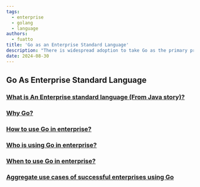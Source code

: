 ```yaml
---
tags:
  - enterprise
  - golang
  - language
authors:
  - fuatto
title: 'Go as an Enterprise Standard Language'
description: "There is widespread adoption to take Go as the primary programming language for enterprise-level software development, emphasizing its simplicity, efficiency, and robust standard library. This initiative aims to streamline development processes, improve code maintainability, and leverage Go's strong support for concurrent programming in large-scale enterprise applications."
date: 2024-08-30
---
```


## Go As Enterprise Standard Language

### [What is An Enterprise standard language (From Java story)?](why-enterprise-chose-java.md)

### [Why Go?](why-go.md)

### [How to use Go in enterprise?](how-to-use-go-in-enterprise.md)

### [Who is using Go in enterprise?](who-using-golang-in-enterprise.md)

### [When to use Go in enterprise?](when-to-use-golang-in-enterprise.md)

### [Aggregate use cases of successful enterprises using Go]()
